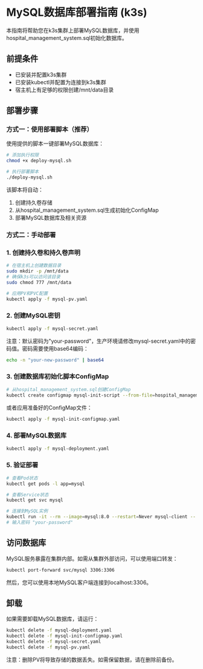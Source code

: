# MySQL数据库部署指南 (k3s)

本指南将帮助您在k3s集群上部署MySQL数据库，并使用hospital_management_system.sql初始化数据库。

## 前提条件

- 已安装并配置k3s集群
- 已安装kubectl并配置为连接到k3s集群
- 宿主机上有足够的权限创建/mnt/data目录

## 部署步骤

### 方式一：使用部署脚本（推荐）

使用提供的脚本一键部署MySQL数据库：

```bash
# 添加执行权限
chmod +x deploy-mysql.sh

# 执行部署脚本
./deploy-mysql.sh
```

该脚本将自动：
1. 创建持久卷存储
2. 从hospital_management_system.sql生成初始化ConfigMap
3. 部署MySQL数据库及相关资源

### 方式二：手动部署

### 1. 创建持久卷和持久卷声明

```bash
# 在宿主机上创建数据目录
sudo mkdir -p /mnt/data
# 确保k3s可以访问该目录
sudo chmod 777 /mnt/data

# 应用PV和PVC配置
kubectl apply -f mysql-pv.yaml
```

### 2. 创建MySQL密钥

```bash
kubectl apply -f mysql-secret.yaml
```

注意：默认密码为"your-password"，生产环境请修改mysql-secret.yaml中的密码值。密码需要使用base64编码：
```bash
echo -n "your-new-password" | base64
```

### 3. 创建数据库初始化脚本ConfigMap

```bash
# 从hospital_management_system.sql创建ConfigMap
kubectl create configmap mysql-init-script --from-file=hospital_management_system.sql=../hospital_management_system.sql
```

或者应用准备好的ConfigMap文件：
```bash
kubectl apply -f mysql-init-configmap.yaml
```

### 4. 部署MySQL数据库

```bash
kubectl apply -f mysql-deployment.yaml
```

### 5. 验证部署

```bash
# 查看Pod状态
kubectl get pods -l app=mysql

# 查看Service状态
kubectl get svc mysql

# 连接到MySQL实例
kubectl run -it --rm --image=mysql:8.0 --restart=Never mysql-client -- mysql -h mysql -u root -p
# 输入密码 "your-password"
```

## 访问数据库

MySQL服务暴露在集群内部。如需从集群外部访问，可以使用端口转发：

```bash
kubectl port-forward svc/mysql 3306:3306
```

然后，您可以使用本地MySQL客户端连接到localhost:3306。

## 卸载

如果需要卸载MySQL数据库，请运行：

```bash
kubectl delete -f mysql-deployment.yaml
kubectl delete -f mysql-init-configmap.yaml
kubectl delete -f mysql-secret.yaml
kubectl delete -f mysql-pv.yaml
```

注意：删除PV将导致存储的数据丢失。如需保留数据，请在删除前备份。
